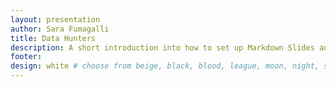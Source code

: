 ```yaml
---
layout: presentation
author: Sara Fumagalli
title: Data Hunters
description: A short introduction into how to set up Markdown Slides and what you can do with it.
footer:
design: white # choose from beige, black, blood, league, moon, night, serif, simple, sky, solarized, white
---
```

